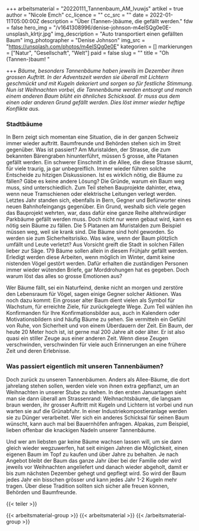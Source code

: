 +++
arbeitsmaterial = "20220111_Tannenbaum_AM_lvuwjs"
artikel = true
author = "Nicole Emch"
cc_licence = ""
cc_src = ""
date = 2022-01-11T05:00:00Z
description = "Über (Tannen-)bäume, die gefällt werden."
fdw = false
hero_img = "/v1641308996/denise-johnson-m4eISQg0e0E-unsplash_klrtjr.jpg"
img_description = "Auto transportiert einen gefällten Baum"
img_photographer = "Denise Johnson"
img_src = "https://unsplash.com/photos/m4eISQg0e0E"
kategorien = []
markierungen = ["Natur", "Gesellschaft", "Welt"]
paid = false
slug = ""
title = "Oh (Tannen-)baum! "

+++
_Bäume, besonders Tannenbäume haben jeweils im Dezember ihren grossen Auftritt. In der Adventszeit werden sie überall mit Lichtern geschmückt und mit Kugeln dekoriert und sorgen so für festliche Stimmung. Nun ist Weihnachten vorbei, die Tannenbäume werden entsorgt und manch einem anderen Baum blüht ein ähnliches Schicksaal. Er muss aus dem einen oder anderen Grund gefällt werden. Dies löst immer wieder heftige Konflikte aus._

### Stadtbäume

In Bern zeigt sich momentan eine Situation, die in der ganzen Schweiz immer wieder auftritt. Baumfreunde und Behörden stehen sich im Streit gegenüber. Was ist passiert? Am Muristalden, der Strasse, die zum bekannten Bärengraben hinunterführt, müssen 5 grosse, alte Platanen gefällt werden. Ein schwerer Einschnitt in die Allee, die diese Strasse säumt, für viele traurig, ja gar unbegreiflich. Immer wieder führen solche Entscheide zu hitzigen Diskussionen. Ist es wirklich nötig, die Bäume zu fällen? Gäbe es keine andere Lösung? Die Gründe, warum ein Baum weg muss, sind unterschiedlich. Zum Teil stehen Bauprojekte dahinter, etwa, wenn neue Tramschienen oder elektrische Leitungen verlegt werden. Letztes Jahr standen sich, ebenfalls in Bern, Gegner und Befürworter eines neuen Bahnhofeingangs gegenüber. Ein Grund, weshalb sich viele gegen das Bauprojekt wehrten, war, dass dafür eine ganze Reihe altehrwürdiger Parkbäume gefällt werden muss. Doch nicht nur wenn gebaut wird, kann es nötig sein Bäume zu fällen. Die 5 Platanen am Muristalden zum Beispiel müssen weg, weil sie krank sind. Die Bäume sind hohl geworden. So werden sie zum Sicherheitsrisiko. Was wäre, wenn der Baum plötzlich umfällt und Leute verletzt? Aus Vorsicht greift die Stadt in solchen Fällen lieber zur Säge. 179 Bäume sollen allein in diesem Frühjahr gefällt werden. Erledigt werden diese Arbeiten, wenn möglich im Winter, damit keine nistenden Vögel gestört werden. Dafür erhalten die zuständigen Personen immer wieder wütenden Briefe, gar Morddrohungen hat es gegeben. Doch warum löst das alles so grosse Emotionen aus?

Wer Bäume fällt, sei ein Naturfeind, denke nicht an morgen und zerstöre den Lebensraum für Vögel, sagen einige Gegner solcher Aktionen. Was noch dazu kommt: Ein grosser alter Baum dient vielen als Symbol für Wachstum, für erreichte Ziele, für zurückgelegte Wege. Zum Teil wählen ihn Konfirmanden für Ihre Konfirmationsbilder aus, auch in Kalendern oder Motivationsbildern sind häufig Bäume zu sehen. Sie vermitteln ein Gefühl von Ruhe, von Sicherheit und von einem Überdauern der Zeit. Ein Baum, der heute 20 Meter hoch ist, ist gerne mal 200 Jahre alt oder älter. Er ist also quasi ein stiller Zeuge aus einer anderen Zeit. Wenn diese Zeugen verschwinden, verschwinden für viele auch Erinnerungen an eine frühere Zeit und deren Erlebnisse.

### Was passiert eigentlich mit unseren Tannenbäumen?

Doch zurück zu unseren Tannenbäumen. Anders als Allee-Bäume, die dort jahrelang stehen sollen, werden viele von ihnen extra gepflanzt, um an Weihnachten in unserer Stube zu stehen. In den ersten Januartagen sieht man sie dann überall am Strassenrand: Weihnachtsbäume, die langsam braun werden, ihr grosser Auftritt mit Kugeln und Lichtern ist vorbei und nun warten sie auf die Grünabfuhr. In einer Industriekompostieranlage werden sie zu Dünger verarbeitet. Wer sich ein anderes Schicksal für seinen Baum wünscht, kann auch mal bei Bauernhöfen anfragen. Alpakas, zum Beispiel, lieben offenbar die knackigen Nadeln unserer Tannenbäume.

Und wer am liebsten gar keine Bäume wachsen lassen will, um sie dann gleich wieder wegzuwerfen, hat seit einigen Jahren die Möglichkeit, einen eigenen Baum im Topf zu kaufen und über Jahre zu behalten. Je nach Angebot bleibt der Baum das ganze Jahr über bei der Familie oder wird jeweils vor Weihnachten angeliefert und danach wieder abgeholt, damit er bis zum nächsten Dezember gehegt und gepflegt wird. So wird der Baum jedes Jahr ein bisschen grösser und kann jedes Jahr 1-2 Kugeln mehr tragen. Über diese Tradition sollten sich sicher alle freuen können, Behörden und Baumfreunde.

{{< teiler >}}

{{< arbeitsmaterial-group >}}
{{< arbeitsmaterial >}}
{{< /arbeitsmaterial-group >}}

